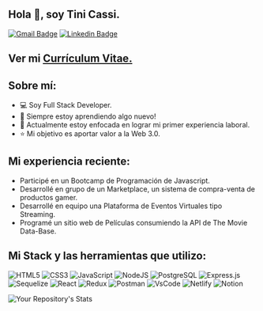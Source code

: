 ## Hola 👋, soy Tini Cassi.
[![Gmail Badge](https://img.shields.io/badge/Gmail-D14836?style=for-the-badge&logo=gmail&logoColor=white)](mailto:developer.tini@gmail.com) 
[![Linkedin Badge](https://img.shields.io/badge/LinkedIn-0077B5?style=for-the-badge&logo=linkedin&logoColor=white)](https://www.linkedin.com/in/tinideveloper/) 
 
 
## Ver mi <a href='https://drive.google.com/file/d/1aY15-whfMnjq1OXXr2JotQjpRZQFHcsG/view?usp=sharing' target=_blank><u>Currículum Vitae</u>.</a></p>
 
 ## Sobre mí:
 - :computer: Soy Full Stack Developer.
 - :book: Siempre estoy aprendiendo algo nuevo! 
 - :rocket: Actualmente estoy enfocada en lograr mi primer experiencia laboral.
 - :star: Mi objetivo es aportar valor a la Web 3.0.

##  Mi experiencia reciente:
- Participé en un Bootcamp de Programación de Javascript.
- Desarrollé en grupo de un Marketplace, un sistema de compra-venta de productos gamer.
- Desarrollé en equipo una Plataforma de Eventos Virtuales tipo Streaming.
- Programé un sitio web de Películas consumiendo la API de The Movie Data-Base.
 
## Mi Stack y las herramientas que utilizo:

![HTML5](https://img.shields.io/badge/html5-%23E34F26.svg?style=for-the-badge&logo=html5&logoColor=white)
![CSS3](https://img.shields.io/badge/css3-%231572B6.svg?style=for-the-badge&logo=css3&logoColor=white)
![JavaScript](https://img.shields.io/badge/javascript-%23323330.svg?style=for-the-badge&logo=javascript&logoColor=%23F7DF1E)
![NodeJS](https://img.shields.io/badge/node.js-6DA55F?style=for-the-badge&logo=node.js&logoColor=white)
![PostgreSQL](https://img.shields.io/badge/PostgreSQL-316192?style=for-the-badge&logo=postgresql&logoColor=white)
![Express.js](https://img.shields.io/badge/express.js-%23404d59.svg?style=for-the-badge&logo=express&logoColor=%2361DAFB)
![Sequelize](https://img.shields.io/badge/Sequelize-52B0E7?style=for-the-badge&logo=Sequelize&logoColor=white)
![React](https://img.shields.io/badge/react-%2320232a.svg?style=for-the-badge&logo=react&logoColor=%2361DAFB)
![Redux](https://img.shields.io/badge/redux-%23593d88.svg?style=for-the-badge&logo=redux&logoColor=white)
![Postman](https://img.shields.io/badge/Postman-FF6C37?style=for-the-badge&logo=Postman&logoColor=white)
![VsCode](https://img.shields.io/badge/Visual_Studio_Code-0078D4?style=for-the-badge&logo=visual%20studio%20code&logoColor=white)
![Netlify](https://img.shields.io/badge/netlify-%23000000.svg?style=for-the-badge&logo=netlify&logoColor=#00C7B7)
![Notion](https://img.shields.io/badge/Notion-000000?style=for-the-badge&logo=notion&logoColor=white)
 
![Your Repository's Stats](https://github-readme-stats.vercel.app/api/top-langs/?username=tinideveloper)
